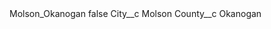 <?xml version="1.0" encoding="UTF-8"?>
<CustomMetadata xmlns="http://soap.sforce.com/2006/04/metadata" xmlns:xsi="http://www.w3.org/2001/XMLSchema-instance" xmlns:xsd="http://www.w3.org/2001/XMLSchema">
    <label>Molson_Okanogan</label>
    <protected>false</protected>
    <values>
        <field>City__c</field>
        <value xsi:type="xsd:string">Molson</value>
    </values>
    <values>
        <field>County__c</field>
        <value xsi:type="xsd:string">Okanogan</value>
    </values>
</CustomMetadata>
